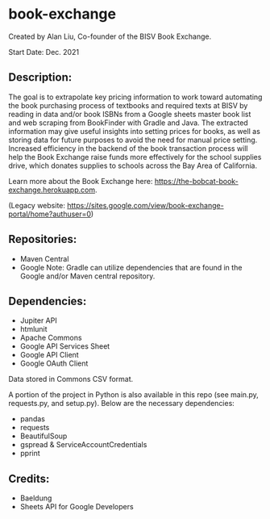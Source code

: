 # book-exchange
Created by Alan Liu, Co-founder of the BISV Book Exchange. 

Start Date: Dec. 2021

## Description:
The goal is to extrapolate key pricing information to work toward automating the book purchasing process of textbooks and required texts at BISV by reading in data and/or book ISBNs from a Google sheets master book list and web scraping from BookFinder with Gradle and Java. The extracted information may give useful insights into setting prices for books, as well as storing data for future purposes to avoid the need for manual price setting. Increased efficiency in the backend of the book transaction process will help the Book Exchange raise funds more effectively for the school supplies drive, which donates supplies to schools across the Bay Area of California.

Learn more about the Book Exchange here: https://the-bobcat-book-exchange.herokuapp.com.

(Legacy website: https://sites.google.com/view/book-exchange-portal/home?authuser=0)

## Repositories:
  - Maven Central
  - Google
Note: Gradle can utilize dependencies that are found in the Google and/or Maven central repository.

## Dependencies:
  - Jupiter API
  - htmlunit
  - Apache Commons
  - Google API Services Sheet
  - Google API Client
  - Google OAuth Client
  
Data stored in Commons CSV format.
  
A portion of the project in Python is also available in this repo (see main.py, requests.py, and setup.py). Below are the necessary dependencies: 
  - pandas
  - requests
  - BeautifulSoup
  - gspread & ServiceAccountCredentials
  - pprint
 
## Credits:
  - Baeldung
  - Sheets API for Google Developers
